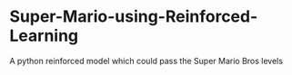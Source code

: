 # Super-Mario-using-Reinforced-Learning
A python reinforced model which could pass the Super Mario Bros levels
